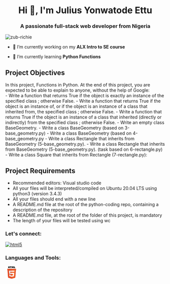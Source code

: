 <h1 align="center">Hi 👋, I'm Julius Yonwatode Ettu</h1>
<h3 align="center">A passionate full-stack web developer from Nigeria</h3>

<p align="left"> <img src="https://komarev.com/ghpvc/?username=zub-richie&label=Profile%20views&color=0e75b6&style=flat" alt="zub-richie" /> </p>

- 🔭 I’m currently working on my **ALX Intro to SE course**

- 🌱 I’m currently learning **Python Functions**
<h2 align="left">Project Objectives</h2>
<p align="left">In this project, Functions in Python. At the end of this project, you are expected to be able to explain to anyone, without the help of Google:<br>
- Write a function that returns True if the object is exactly an instance of the specified class ; otherwise False.
- Write a function that returns True if the object is an instance of, or if the object is an instance of a class that inherited from, the specified class ; otherwise False.
- Write a function that returns True if the object is an instance of a class that inherited (directly or indirectly) from the specified class ; otherwise False.
- Write an empty class BaseGeometry.
- Write a class BaseGeometry (based on 3-base_geometry.py)
- Write a class BaseGeometry (based on 4-base_geometry.py
- Write a class Rectangle that inherits from BaseGeometry (5-base_geometry.py).
- Write a class Rectangle that inherits from BaseGeometry (5-base_geometry.py). (task based on 6-rectangle.py)
- Write a class Square that inherits from Rectangle (7-rectangle.py):
</p>

<h2 align="left">Project Requirements</h2>

- Recommended editors: Visual studio code
- All your files will be interpreted/compiled on Ubuntu 20.04 LTS using python3 (version 3.4.3)
- All your files should end with a new line
- A README.md file at the root of the python-coding repo, containing a description of the repository
- A README.md file, at the root of the folder of this project, is mandatory
- The length of your files will be tested using wc

<h3 align="left">Let's connect:</h3>
<p align="left"> <a href="https://www.linkedin.com/in/julius-ettu-yonwatode" target="_blank" rel="noreferrer"> <img src="https://static.vecteezy.com/system/resources/previews/018/930/587/original/linkedin-logo-linkedin-icon-transparent-free-png.png" alt="html5" width="50" height="50"/> </a> </p>


<h3 align="left">Languages and Tools:</h3>
<p align="left"> <a href="https://www.w3.org/html/" target="_blank" rel="noreferrer"> <img src="https://raw.githubusercontent.com/devicons/devicon/master/icons/html5/html5-original-wordmark.svg" alt="html5" width="40" height="40"/> </a> </p>
